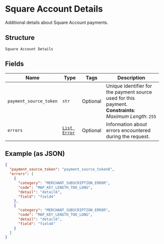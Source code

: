 
# Square Account Details

Additional details about Square Account payments.

## Structure

`Square Account Details`

## Fields

| Name | Type | Tags | Description |
|  --- | --- | --- | --- |
| `payment_source_token` | `str` | Optional | Unique identifier for the payment source used for this payment.<br>**Constraints**: *Maximum Length*: `255` |
| `errors` | [`List Error`](../../doc/models/error.md) | Optional | Information about errors encountered during the request. |

## Example (as JSON)

```json
{
  "payment_source_token": "payment_source_token8",
  "errors": [
    {
      "category": "MERCHANT_SUBSCRIPTION_ERROR",
      "code": "MAP_KEY_LENGTH_TOO_LONG",
      "detail": "detail6",
      "field": "field4"
    },
    {
      "category": "MERCHANT_SUBSCRIPTION_ERROR",
      "code": "MAP_KEY_LENGTH_TOO_LONG",
      "detail": "detail6",
      "field": "field4"
    }
  ]
}
```

